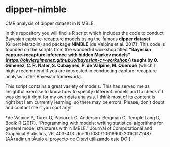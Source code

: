 # dipper-nimble
CMR analysis of dipper dataset in NIMBLE.

In this repository you will find a R script which includes the code to conduct Bayesian capture-recapture models using the famous **dipper dataset** (Gilbert Marzolin) and package **NIMBLE** (de Valpine et al. 2017). This code is founded on the scripts from the wonderful workshop titled **"Bayesian capture-recapture inference with hidden Markov models" (_https://oliviergimenez.github.io/bayesian-cr-workshop/_) taught by O. Gimenez, C. R. Nater, S. Cubaynes, P. de Valpine, M. Quéroué** (which I highly recommend if you are interested in conducting capture-recapture analysis in the Bayesian framework). 

This script contains a great variety of models. This has served me as insightful exercise to know how to specify different models and to check if I was doing it right for my own data analysis. I think most of its content is right but I am currently learning, so there may be errors. Please, don't doubt and contact me if you spot any! 





*de Valpine P, Turek D, Paciorek C, Anderson-Bergman C, Temple Lang D, Bodik R (2017). “Programming with models: writing statistical algorithms for general model structures with NIMBLE.” Journal of Computational and Graphical Statistics, 26, 403-413. doi: 10.1080/10618600.2016.1172487 [AÃ±adir un tÃ­tulo al proyecto de Citavi utilizando este DOI] . 
